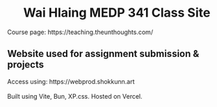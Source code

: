 <h1 style="text-align: center">Wai Hlaing MEDP 341 Class Site</h1>
Course page: <a>https://teaching.theunthoughts.com/</a>
<h2>Website used for assignment submission & projects</h2>
Access using: <a>https://webprod.shokkunn.art</a><br><br>
Built using Vite, Bun, XP.css. Hosted on Vercel.
